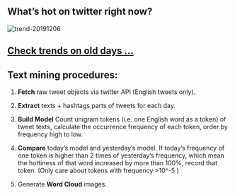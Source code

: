 ## What’s hot on twitter right now?

![trend-20191206][wordcloud]

[wordcloud]: https://raw.githubusercontent.com/xdqc/tweet-trend-everyday/master/word-cloud/trend-20191206.png?token=AF5V4P7ADR6KQBZ4CEDTNIK6AXRMU "trend-20191206"

## [Check trends on old days ...](https://github.com/xdqc/tweet-trend-everyday/tree/master/word-cloud)

## Text mining procedures:

1. **Fetch** raw tweet objects via twitter API (English tweets only).

2. **Extract** texts + hashtags parts of tweets for each day.

3. **Build Model** Count unigram tokens (i.e. one English word as a token) of tweet texts, calculate the occurrence frequency of each token, order by frequency high to low.

4. **Compare** today’s model and yesterday’s model. If today’s frequency of one token is higher than 2 times of yesterday’s frequency, which mean the hottiness of that word increased by more than 100%, record that token. (Only care about tokens with frequency >10^-5 )

5. Generate **Word Cloud** images.
